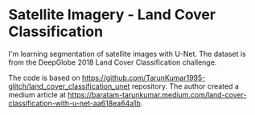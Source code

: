 # Satellite Imagery - Land Cover Classification
I'm learning segmentation of satellite images with U-Net. The dataset is from the DeepGlobe 2018 Land Cover Classification challenge.

The code is based on https://github.com/TarunKumar1995-glitch/land_cover_classification_unet repository. The author created a medium article at https://baratam-tarunkumar.medium.com/land-cover-classification-with-u-net-aa618ea64a1b.
